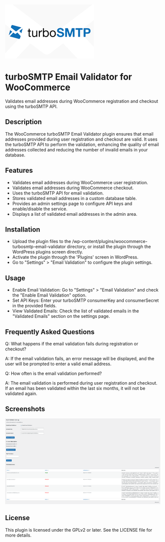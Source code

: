 [![turboSMTP](https://raw.githubusercontent.com/debba/turbosmtp-email-validator-for-woocommerce/master/.wordpress-org/assets/banner.png)
](https://www.serversmtp.com)

# turboSMTP Email Validator for WooCommerce

Validates email addresses during WooCommerce registration and checkout using the turboSMTP API.

## Description

The WooCommerce turboSMTP Email Validator plugin ensures that email addresses provided during user registration and checkout are valid. It uses the turboSMTP API to perform the validation, enhancing the quality of email addresses collected and reducing the number of invalid emails in your database.

## Features

- Validates email addresses during WooCommerce user registration.
- Validates email addresses during WooCommerce checkout.
- Uses the turboSMTP API for email validation.
- Stores validated email addresses in a custom database table.
- Provides an admin settings page to configure API keys and enable/disable the service.
- Displays a list of validated email addresses in the admin area.

## Installation

- Upload the plugin files to the /wp-content/plugins/woocommerce-turbosmtp-email-validator directory, or install the plugin through the WordPress plugins screen directly.
- Activate the plugin through the 'Plugins' screen in WordPress. 
- Go to "Settings" > "Email Validation" to configure the plugin settings.

## Usage

- Enable Email Validation: Go to "Settings" > "Email Validation" and check the "Enable Email Validation" option.
- Set API Keys: Enter your turboSMTP consumerKey and consumerSecret in the provided fields.
- View Validated Emails: Check the list of validated emails in the "Validated Emails" section on the settings page.

## Frequently Asked Questions

Q: What happens if the email validation fails during registration or checkout?

A: If the email validation fails, an error message will be displayed, and the user will be prompted to enter a valid email address.

Q: How often is the email validation performed?

A: The email validation is performed during user registration and checkout. If an email has been validated within the last six months, it will not be validated again.

## Screenshots

[![Admin Page](https://raw.githubusercontent.com/debba/turbosmtp-email-validator-for-woocommerce/master/.wordpress-org/assets/screenshot-1.png)
](https://raw.githubusercontent.com/debba/turbosmtp-email-validator-for-woocommerce/master/.wordpress-org/assets/screenshot-1.png)

## License

This plugin is licensed under the GPLv2 or later. See the LICENSE file for more details.
